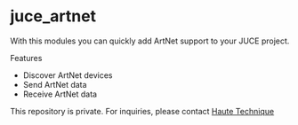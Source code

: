 # juce_artnet 

With this modules you can quickly add ArtNet support to your JUCE project.

Features
- Discover ArtNet devices
- Send ArtNet data
- Receive ArtNet data 

This repository is private. For inquiries, please contact [Haute Technique](mailto:sander@hautetechnique.com)
 
